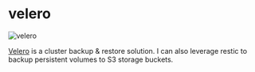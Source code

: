 # velero

![velero](https://i.imgur.com/feo6EpE.png)

[Velero](https://velero.io/) is a cluster backup & restore solution.  I can also leverage restic to backup persistent volumes to S3 storage buckets.
